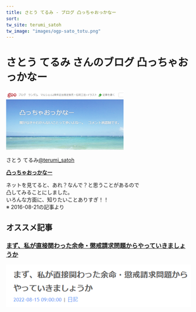 ```yaml
---
title: さとう てるみ - ブログ 凸っちゃおっかなー   
sort: 
tw_site: terumi_satoh  
tw_image: "images/ogp-sato_totu.png"  
---
```

# さとう てるみ さんのブログ 凸っちゃおっかなー  

![sato_totu](images/ogp-sato_totu.png)

さとう てるみ[@terumi_satoh](https://twitter.com/terumi_satoh)

**[凸っちゃおっかなー](https://blog.goo.ne.jp/terumi_satoh)**

ネットを見てると、あれ？なんで？と思うことがあるので  
凸してみることにしました。  
いろんな方面に、知りたいことありすぎ！！  
※ 2016-08-21の記事より  

## オススメ記事

###  [まず、私が直接関わった余命・懲戒請求問題からやっていきましょうか](https://blog.goo.ne.jp/terumi_satoh/e/e55b70dc9fa01f9a79088246c3ad9059)

[![sato_totu-blog_2022-08-15](images/sato_totu-blog_2022-08-15.png)](https://blog.goo.ne.jp/terumi_satoh/e/e55b70dc9fa01f9a79088246c3ad9059)
